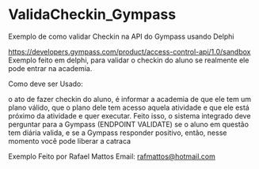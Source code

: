# ValidaCheckin_Gympass
Exemplo de como validar Checkin na API do Gympass usando Delphi


https://developers.gympass.com/product/access-control-api/1.0/sandbox
Exemplo feito em delphi, para validar o checkin do aluno se realmente ele pode entrar na academia.



Como deve ser Usado:

o ato de fazer checkin do aluno, é informar a academia de que ele tem um plano válido, que o plano dele tem acesso aquela atividade e que ele está próximo da atividade e quer executar. Feito isso, o sistema integrado deve perguntar para a Gympass (ENDPOINT VALIDATE) se o aluno em questão tem diária valida, e se a Gympass responder positivo, então, nesse momento você pode liberar a catraca




Exemplo Feito por Rafael Mattos
Email: rafmattos@hotmail.com
